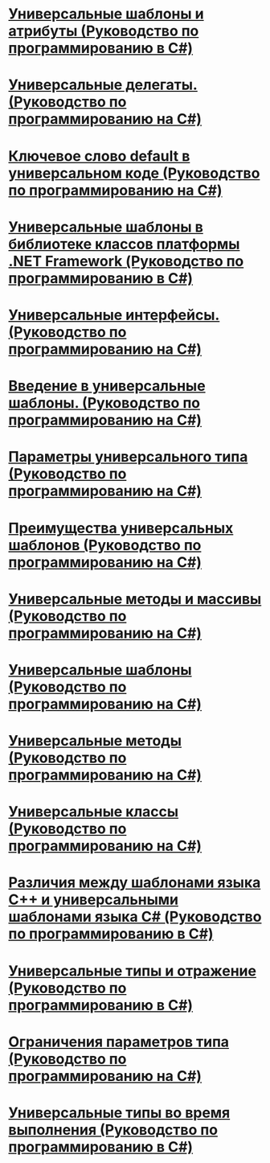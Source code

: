 # [Универсальные шаблоны и атрибуты (Руководство по программированию в C#)](generics-and-attributes.md)
# [Универсальные делегаты. (Руководство по программированию на C#)](generic-delegates.md)
# [Ключевое слово default в универсальном коде (Руководство по программированию на C#)](default-keyword-in-generic-code.md)
# [Универсальные шаблоны в библиотеке классов платформы .NET Framework (Руководство по программированию в C#)](generics-in-the-net-framework-class-library.md)
# [Универсальные интерфейсы. (Руководство по программированию на C#)](generic-interfaces.md)
# [Введение в универсальные шаблоны. (Руководство по программированию на C#)](introduction-to-generics.md)
# [Параметры универсального типа (Руководство по программированию на C#)](generic-type-parameters.md)
# [Преимущества универсальных шаблонов (Руководство по программированию на C#)](benefits-of-generics.md)
# [Универсальные методы и массивы (Руководство по программированию на C#)](generics-and-arrays.md)
# [Универсальные шаблоны (Руководство по программированию на C#)](index.md)
# [Универсальные методы (Руководство по программированию на C#)](generic-methods.md)
# [Универсальные классы (Руководство по программированию на C#)](generic-classes.md)
# [Различия между шаблонами языка C++ и универсальными шаблонами языка C# (Руководство по программированию в C#)](differences-between-cpp-templates-and-csharp-generics.md)
# [Универсальные типы и отражение (Руководство по программированию в C#)](generics-and-reflection.md)
# [Ограничения параметров типа (Руководство по программированию на C#)](constraints-on-type-parameters.md)
# [Универсальные типы во время выполнения (Руководство по программированию в C#)](generics-in-the-run-time.md)
